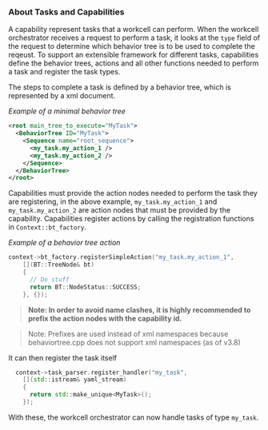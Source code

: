 ### About Tasks and Capabilities

<!--TODO: Add tutorial to create a new capability when capability plugins are supported-->
A capability represent tasks that a workcell can perform. When the workcell orchestrator receives a request to perform a task, it looks at the `type` field of the request to determine which behavior tree is to be used to complete the reqeust. To support an extensible framework for different tasks, capabilities define the behavior trees, actions and all other functions needed to perform a task and register the task types.

The steps to complete a task is defined by a behavior tree, which is represented by a xml document.

*Example of a minimal behavior tree*
```xml
<root main_tree_to_execute="MyTask">
  <BehaviorTree ID="MyTask">
    <Sequence name="root_sequence">
      <my_task.my_action_1 />
      <my_task.my_action_2 />
    </Sequence>
  </BehaviorTree>
</root>
```

Capabilities must provide the action nodes needed to perform the task they are registering, in the above example, `my_task.my_action_1` and `my_task.my_action_2` are action nodes that must be provided by the capability. Capabilities register actions by calling the registration functions in `Context::bt_factory`.

*Example of a behavior tree action*
```cpp
context->bt_factory.registerSimpleAction("my_task.my_action_1",
    [](BT::TreeNode& bt)
    {
      // Do stuff
      return BT::NodeStatus::SUCCESS;
    }, {});
```

> **Note: In order to avoid name clashes, it is highly recommended to prefix the action nodes with the capability id.**

> Note: Prefixes are used instead of xml namespaces because behaviortree.cpp does not support xml namespaces (as of v3.8)

It can then register the task itself

```cpp
  context->task_parser.register_handler("my_task",
    [](std::istream& yaml_stream)
    {
      return std::make_unique<MyTask>();
    });
```

With these, the workcell orchestrator can now handle tasks of type `my_task`.
